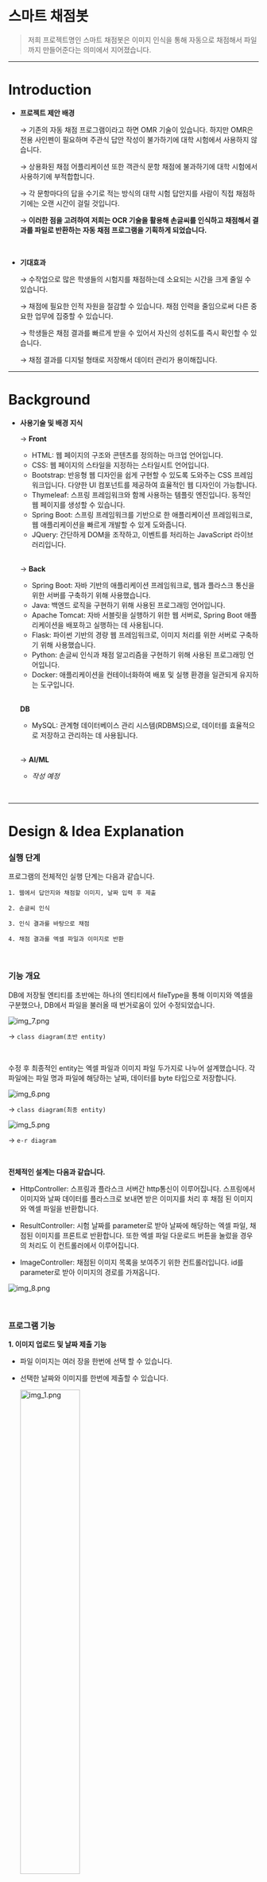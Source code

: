 # 스마트 채점봇


>저희 프로젝트명인 스마트 채점봇은 이미지 인식을 통해 자동으로 채점해서 파일까지 만들어준다는 의미에서 지어졌습니다.

---

# Introduction


- **프로젝트 제안 배경**

    → 기존의 자동 채점 프로그램이라고 하면 OMR 기술이 있습니다. 하지만 OMR은 전용 사인펜이 필요하며 주관식 답안 작성이 불가하기에 대학 시험에서 사용하지 않습니다.
    
    → 상용화된 채점 어플리케이션 또한 객관식 문항 채점에 불과하기에 대학 시험에서 사용하기에 부적합합니다.

    → 각 문항마다의 답을 수기로 적는 방식의 대학 시험 답안지를 사람이 직접 채점하기에는 오랜 시간이 걸릴 것입니다.

    → **이러한 점을 고려하여 저희는 OCR 기술을 활용해 손글씨를 인식하고 채점해서 결과를 파일로
        반환하는 자동 채점 프로그램을 기획하게 되었습니다.** 

<br/>

- **기대효과**

    → 수작업으로 많은 학생들의 시험지를 채점하는데 소요되는 시간을 크게 줄일 수 있습니다.
  
    → 채점에 필요한 인적 자원을 절감할 수 있습니다. 채점 인력을 줄임으로써 다른 중요한 업무에 집중할 수 있습니다.

    → 학생들은 채점 결과를 빠르게 받을 수 있어서 자신의 성취도를 즉시 확인할 수 있습니다.

    → 채점 결과를 디지털 형태로 저장해서 데이터 관리가 용이해집니다.



---

# Background

 
- **사용기술 및 배경 지식**

    → **Front**
  - HTML: 웹 페이지의 구조와 콘텐츠를 정의하는 마크업 언어입니다.
  - CSS: 웹 페이지의 스타일을 지정하는 스타일시트 언어입니다.
  - Bootstrap: 반응형 웹 디자인을 쉽게 구현할 수 있도록 도와주는 CSS 프레임워크입니다. 다양한 UI 컴포넌트를 제공하여 효율적인 웹 디자인이 가능합니다.
  - Thymeleaf: 스프링 프레임워크와 함께 사용하는 템플릿 엔진입니다. 동적인 웹 페이지를 생성할 수 있습니다.
  - Spring Boot: 스프링 프레임워크를 기반으로 한 애플리케이션 프레임워크로, 웹 애플리케이션을 빠르게 개발할 수 있게 도와줍니다.
  - JQuery: 간단하게 DOM을 조작하고, 이벤트를 처리하는 JavaScript 라이브러리입니다.

  <br/>
  
    → **Back**
  - Spring Boot: 자바 기반의 애플리케이션 프레임워크로, 웹과 플라스크 통신을 위한 서버를 구축하기 위해 사용했습니다.
  - Java: 백엔드 로직을 구현하기 위해 사용된 프로그래밍 언어입니다.
  - Apache Tomcat: 자바 서블릿을 실행하기 위한 웹 서버로, Spring Boot 애플리케이션을 배포하고 실행하는 데 사용됩니다.
  - Flask: 파이썬 기반의 경량 웹 프레임워크로, 이미지 처리를 위한 서버로 구축하기 위해 사용했습니다.
  - Python: 손글씨 인식과 채점 알고리즘을 구현하기 위해 사용된 프로그래밍 언어입니다.
  - Docker: 애플리케이션을 컨테이너화하여 배포 및 실행 환경을 일관되게 유지하는 도구입니다.

  <br/>
  
     **DB**
  - MySQL: 관계형 데이터베이스 관리 시스템(RDBMS)으로, 데이터를 효율적으로 저장하고 관리하는 데 사용됩니다.
    
  <br/>

    → **AI/ML**
  
  - _작성 예정_


<br/>

---

# Design & Idea Explanation


### 실행 단계

프로그램의 전체적인 실행 단계는 다음과 같습니다.

    1. 웹에서 답안지와 채점할 이미지, 날짜 입력 후 제출

    2. 손글씨 인식

    3. 인식 결과를 바탕으로 채점

    4. 채점 결과를 엑셀 파일과 이미지로 반환

<br/>

### 기능 개요

DB에 저장될 엔티티를 초반에는 하나의 엔티티에서 fileType을 통해 이미지와 엑셀을 구분했으나, DB에서 파일을 불러올 때 번거로움이 있어 수정되었습니다.

![img_7.png](img_7.png)

→ `class diagram(초반 entity)`

<br/>

수정 후 최종적인 entity는 엑셀 파일과 이미지 파일 두가지로 나누어 설계했습니다.
각 파일에는 파일 명과 파일에 해당하는 날짜, 데이터를 byte 타입으로 저장합니다.

![img_6.png](img_6.png)

→ `class diagram(최종 entity)` 

![img_5.png](img_5.png)

→ `e-r diagram`

<br/>

**전체적인 설계는 다음과 같습니다.** 

* HttpController: 스프링과 플라스크 서버간 http통신이 이루어집니다. 스프링에서 이미지와 날짜 데이터를 플라스크로 보내면 받은 이미지를 처리 후 채점 된 이미지와 엑셀 파일을 반환합니다.


* ResultController: 시험 날짜를 parameter로 받아 날짜에 해당하는 엑셀 파일, 채점된 이미지를 프론트로 반환합니다. 또한 엑셀 파일 다운로드 버튼을 눌렀을 경우의 처리도 이 컨트롤러에서 이루어집니다.


* ImageController: 채점된 이미지 목록을 보여주기 위한 컨트롤러입니다. id를 parameter로 받아 이미지의 경로를 가져옵니다.

![img_8.png](img_8.png)



<br/>

### 프로그램 기능

**1. 이미지 업로드 및 날짜 제출 기능**

* 파일 이미지는 여러 장을 한번에 선택 할 수 있습니다.
        
* 선택한 날짜와 이미지를 한번에 제출할 수 있습니다.
          
    <img src="img_1.png" alt="img_1.png" style="width: 50%; height: auto;">
    

  <br/>

**2. 이미지 인식 및 자동 채점 기능**
           
  * 스프링 서버에 제출된 이미지와 해당 날짜를 플라스크 서버로 http 통신을 통해 전달합니다.
  * 답안지와 채점할 이미지 전처리 및 영역 인식 등을 통해 채점합니다.
  * 인식 및 채점된 결과를 엑셀 파일로 생성합니다.
  * 엑셀 파일과 채점된 이미지를 스프링 서버로 전달합니다.
  * 엑셀 파일과 채점된 이미지를 날짜와 함께 DB에 저장합니다.    
      (채점된 이미지 사진 추가 예정)
      
  <br/>
      
**3. 엑셀 파일 다운로드 및 확인 기능**
        
  * 채점 결과를 확인할 날짜를 선택할 수 있습니다.
      
  * 채점 결과를 저장한 엑셀 파일을 다운로드 할 수 있습니다.
            
  * 같은 날짜에 채점을 여러번 한 경우 엑셀 파일이 여러개 생성됩니다. 해당 엑셀 파일 목록을 확인할 수 있습니다.
        
  * 엑셀 파일의 수가 많을 경우를 대비하여 collapse 기능을 통해 버튼을 누를 때 목록이 펼쳐지고 접히도록 구현했습니다.

      (결과 페이지 사진 추가 예정)
      
  <br/>

**4. 채점 결과 이미지 확인 기능**

  * 채점된 이미지를 직접 확인하여 재검토 할 수 있습니다.

  * 이미지 파일의 수가 많을 경우를 대비하여 collapse 기능을 통해 버튼을 누를 때 목록이 펼쳐지고 접히도록 구현했습니다.

  * 이미지를 클릭하면 크게 볼 수 있습니다.

    (결과 페이지 사진 추가 예정)
  
  <br/>

<br/>

- **시스템 환경**


- **사용자 인터페이스 디자인**

![img_3.png](img_3.png)![img_4.png](img_4.png)

